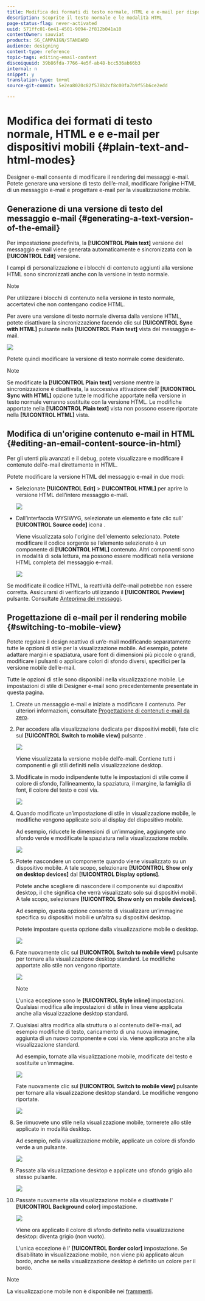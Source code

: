 ```yaml
---
title: Modifica dei formati di testo normale, HTML e e e-mail per dispositivi mobili
description: Scoprite il testo normale e le modalità HTML
page-status-flag: never-activated
uuid: 571ffc01-6e41-4501-9094-2f812b041a10
contentOwner: sauviat
products: SG_CAMPAIGN/STANDARD
audience: designing
content-type: reference
topic-tags: editing-email-content
discoiquuid: 39b86fda-7766-4e5f-ab48-bcc536ab66b3
internal: n
snippet: y
translation-type: tm+mt
source-git-commit: 5e2ea8020c82f578b2cf8c00fa7b9f55b6ce2edd

---
```



# Modifica dei formati di testo normale, HTML e e e-mail per dispositivi mobili {#plain-text-and-html-modes}

Designer e-mail consente di modificare il rendering dei messaggi e-mail. Potete generare una versione di testo dell’e-mail, modificare l’origine HTML di un messaggio e-mail e progettare e-mail per la visualizzazione mobile.

## Generazione di una versione di testo del messaggio e-mail {#generating-a-text-version-of-the-email}

Per impostazione predefinita, la **[!UICONTROL Plain text]** versione del messaggio e-mail viene generata automaticamente e sincronizzata con la **[!UICONTROL Edit]** versione.

I campi di personalizzazione e i blocchi di contenuto aggiunti alla versione HTML sono sincronizzati anche con la versione in testo normale.

>[!NOTE]
>
>Per utilizzare i blocchi di contenuto nella versione in testo normale, accertatevi che non contengano codice HTML.

Per avere una versione di testo normale diversa dalla versione HTML, potete disattivare la sincronizzazione facendo clic sul **[!UICONTROL Sync with HTML]** pulsante nella **[!UICONTROL Plain text]** vista del messaggio e-mail.

![](assets/email_designer_textversion.png)

Potete quindi modificare la versione di testo normale come desiderato.

>[!NOTE]
>
>Se modificate la **[!UICONTROL Plain text]** versione mentre la sincronizzazione è disattivata, la successiva attivazione dell’ **[!UICONTROL Sync with HTML]** opzione tutte le modifiche apportate nella versione in testo normale verranno sostituite con la versione HTML. Le modifiche apportate nella **[!UICONTROL Plain text]** vista non possono essere riportate nella **[!UICONTROL HTML]** vista.

## Modifica di un'origine contenuto e-mail in HTML {#editing-an-email-content-source-in-html}

Per gli utenti più avanzati e il debug, potete visualizzare e modificare il contenuto dell'e-mail direttamente in HTML.

Potete modificare la versione HTML del messaggio e-mail in due modi:

* Selezionate **[!UICONTROL Edit]** &gt; **[!UICONTROL HTML]** per aprire la versione HTML dell’intero messaggio e-mail.

   ![](assets/email_designer_html1.png)

* Dall’interfaccia WYSIWYG, selezionate un elemento e fate clic sull’ **[!UICONTROL Source code]** icona .

   Viene visualizzata solo l'origine dell'elemento selezionato. Potete modificare il codice sorgente se l’elemento selezionato è un componente di **[!UICONTROL HTML]** contenuto. Altri componenti sono in modalità di sola lettura, ma possono essere modificati nella versione HTML completa del messaggio e-mail.

   ![](assets/email_designer_html2.png)

Se modificate il codice HTML, la reattività dell’e-mail potrebbe non essere corretta. Assicurarsi di verificarlo utilizzando il **[!UICONTROL Preview]** pulsante. Consultate [Anteprima dei messaggi](../../sending/using/previewing-messages.md).

## Progettazione di e-mail per il rendering mobile {#switching-to-mobile-view}

Potete regolare il design reattivo di un’e-mail modificando separatamente tutte le opzioni di stile per la visualizzazione mobile. Ad esempio, potete adattare margini e spaziatura, usare font di dimensioni più piccole o grandi, modificare i pulsanti o applicare colori di sfondo diversi, specifici per la versione mobile dell’e-mail.

Tutte le opzioni di stile sono disponibili nella visualizzazione mobile. Le impostazioni di stile di Designer e-mail sono precedentemente presentate in questa pagina.

1. Create un messaggio e-mail e iniziate a modificare il contenuto. Per ulteriori informazioni, consultate [Progettazione di contenuti e-mail da zero](../../designing/using/designing-from-scratch.md#designing-an-email-content-from-scratch).
1. Per accedere alla visualizzazione dedicata per dispositivi mobili, fate clic sul **[!UICONTROL Switch to mobile view]** pulsante .

   ![](assets/email_designer_mobile_view_switch.png)

   Viene visualizzata la versione mobile dell’e-mail. Contiene tutti i componenti e gli stili definiti nella visualizzazione desktop.

1. Modificate in modo indipendente tutte le impostazioni di stile come il colore di sfondo, l’allineamento, la spaziatura, il margine, la famiglia di font, il colore del testo e così via.

   ![](assets/email_designer_mobile_view.png)

1. Quando modificate un’impostazione di stile in visualizzazione mobile, le modifiche vengono applicate solo al display del dispositivo mobile.

   Ad esempio, riducete le dimensioni di un’immagine, aggiungete uno sfondo verde e modificate la spaziatura nella visualizzazione mobile.

   ![](assets/email_designer_mobile_view_change.png)

1. Potete nascondere un componente quando viene visualizzato su un dispositivo mobile. A tale scopo, selezionare **[!UICONTROL Show only on desktop devices]** dal **[!UICONTROL Display options]**.

   Potete anche scegliere di nascondere il componente sui dispositivi desktop, il che significa che verrà visualizzato solo sui dispositivi mobili. A tale scopo, selezionare **[!UICONTROL Show only on mobile devices]**.

   Ad esempio, questa opzione consente di visualizzare un’immagine specifica su dispositivi mobili e un’altra su dispositivi desktop.

   Potete impostare questa opzione dalla visualizzazione mobile o desktop.

   ![](assets/email_designer_mobile_hide.png)

1. Fate nuovamente clic sul **[!UICONTROL Switch to mobile view]** pulsante per tornare alla visualizzazione desktop standard. Le modifiche apportate allo stile non vengono riportate.

   ![](assets/email_designer_mobile_view_desktop_no-change.png)

   >[!NOTE]
   >
   >L'unica eccezione sono le **[!UICONTROL Style inline]** impostazioni. Qualsiasi modifica alle impostazioni di stile in linea viene applicata anche alla visualizzazione desktop standard.

1. Qualsiasi altra modifica alla struttura o al contenuto dell’e-mail, ad esempio modifiche di testo, caricamento di una nuova immagine, aggiunta di un nuovo componente e così via. viene applicata anche alla visualizzazione standard.

   Ad esempio, tornate alla visualizzazione mobile, modificate del testo e sostituite un’immagine.

   ![](assets/email_designer_mobile_view_change_content.png)

   Fate nuovamente clic sul **[!UICONTROL Switch to mobile view]** pulsante per tornare alla visualizzazione desktop standard. Le modifiche vengono riportate.

   ![](assets/email_designer_mobile_view_desktop_content-change.png)

1. Se rimuovete uno stile nella visualizzazione mobile, tornerete allo stile applicato in modalità desktop.

   Ad esempio, nella visualizzazione mobile, applicate un colore di sfondo verde a un pulsante.

   ![](assets/email_designer_mobile_view_background_mobile.png)

1. Passate alla visualizzazione desktop e applicate uno sfondo grigio allo stesso pulsante.

   ![](assets/email_designer_mobile_view_background_desktop.png)

1. Passate nuovamente alla visualizzazione mobile e disattivate l' **[!UICONTROL Background color]** impostazione.

   ![](assets/email_designer_mobile_view_background_mobile_disabled.png)

   Viene ora applicato il colore di sfondo definito nella visualizzazione desktop: diventa grigio (non vuoto).

   L'unica eccezione è l' **[!UICONTROL Border color]** impostazione. Se disabilitato in visualizzazione mobile, non viene più applicato alcun bordo, anche se nella visualizzazione desktop è definito un colore per il bordo.

>[!NOTE]
>
>La visualizzazione mobile non è disponibile nei [frammenti](../../designing/using/using-reusable-content.md#about-fragments).
